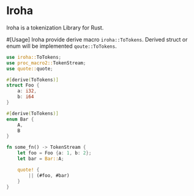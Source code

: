 # Iroha
Iroha is a tokenization Library for Rust.

#[Usage]
Iroha provide derive macro `iroha::ToTokens`.
Derived struct or enum will be implemented `qoute::ToTokens`.

```rust
use iroha::ToTokens;
use proc_macro2::TokenStream;
use quote::quote;

#[derive(ToTokens)]
struct Foo {
    a: i32,
    b: i64
}

#[derive(ToTokens)]
enum Bar {
    A,
    B
}

fn some_fn() -> TokenStream {
    let foo = Foo {a: 1, b: 2};
    let bar = Bar::A;

    quote! {
        || (#foo, #bar)
    }
}
```